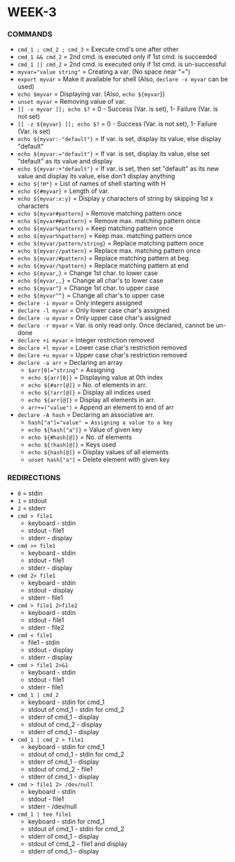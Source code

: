 # WEEK-3

### COMMANDS

- `cmd_1 ; cmd_2 ; cmd_3` = Execute cmd's one after other
- `cmd_1 && cmd_2` = 2nd cmd. is executed only if 1st cmd. is succeeded
- `cmd_1 || cmd_2` = 2nd cmd. is executed only if 1st cmd. is un-successful
- `myvar="value string"` = Creating a var. (No space near "=")
- `export myvar` = Make it available for shell (Also, `declare -x myvar` can be used)
- `echo $myvar` = Displaying var. (Also, `echo ${myvar`})
- `unset myvar` = Removing value of var.
- `[[ -v myvar ]]; echo $?` = 0 - Success (Var. is set), 1- Failure (Var. is not set)
- `[[ -z ${myvar} ]]; echo $?` = 0 - Success (Var. is not set), 1- Failure (Var. is set)
- `echo ${myvar:-"default"}` = If var. is set, display its value, else display "default"
- `echo ${myvar:="default"}` = If var. is set, display its value, else set "default" as its value and display
- `echo ${myvar:+"default"}` = If var. is set, then set "default" as its new value and display its value, else don't display anything
- `echo ${!H*}` = List of names of shell starting with H
- `echo ${#myvar}` = Length of var.
- `echo ${myvar:x:y}` = Display y characters of string by skipping 1st x characters
- `echo ${myvar#pattern}` = Remove matching pattern once
- `echo ${myvar##pattern}` = Remove max. matching pattern once
- `echo ${myvar%pattern}` = Keep matching pattern once
- `echo ${myvar%%pattern}` = Keep max. matching pattern once
- `echo ${myvar/pattern/string}` = Replace matching pattern once
- `echo ${myvar//pattern}` = Replace max. matching pattern once
- `echo ${myvar/#pattern}` = Replace matching pattern at beg.
- `echo ${myvar/%pattern}` = Replace matching pattern at end
- `echo ${myvar,}` = Change 1st char. to lower case
- `echo ${myvar,,}` = Change all char's to lower case
- `echo ${myvar^}` = Change 1st char. to upper case
- `echo ${myvar^^}` = Change all char's to upper case
- `declare -i myvar` = Only integers assigned
- `declare -l myvar` = Only lower case char's assigned
- `declare -u myvar` = Only upper case char's assigned
- `declare -r myvar` = Var. is only read only. Once declared, cannot be un-done
- `declare +i myvar` = Integer restriction removed
- `declare +l myvar` = Lower case char's restriction removed
- `declare +u myvar` = Upper case char's restriction removed
- `declare -a arr` = Declaring an array
	* `$arr[0]="string"` = Assigning
	* `echo ${arr[0]}` = Displaying value at 0th index
	* `echo ${#arr[@]}` = No. of elements in arr.
	* `echo ${!arr[@]}` = Display all indices used
	* `echo ${arr[@]}` = Display all elements in arr.
	* `arr+=("value")` = Append an element to end of arr
- `declare -A hash` = Declaring an associative arr.
	* `hash["a"]="value" = Assigning a value to a key`
	* `echo ${hash["a"]}` = Value of given key
	* `echo ${#hash[@]}` = No. of elements
	* `echo ${!hash[@]}` = Keys used
	* `echo ${hash[@]}` = Display values of all elements
	* `unset hash["a"]` = Delete element with given key



### REDIRECTIONS

- `0` = stdin
- `1` = stdout
- `2` = stderr
- `cmd > file1`
	* keyboard - stdin
	* stdout - file1
	* stderr - display
- `cmd >> file1`
	* keyboard - stdin
	* stdout - file1
	* stderr - display
- `cmd 2> file1`
	* keyboard - stdin
	* stdout - display
	* stderr - file1
- `cmd > file1 2>file2`
	* keyboard - stdin
	* stdout - file1
	* stderr - file2
- `cmd < file1`
	* file1 - stdin
	* stdout - display
	* stderr - display
- `cmd > file1 2>&1`
	* keyboard - stdin
	* stdout - file1
	* stderr - file1
- `cmd_1 | cmd_2`
	* keyboard - stdin for cmd_1
	* stdout of cmd_1 - stdin for cmd_2
	* stderr of cmd_1 - display
	* stdout of cmd_2 - display
	* stderr of cmd_1 - display
- `cmd_1 | cmd_2 > file1`
	* keyboard - stdin for cmd_1
	* stdout of cmd_1 - stdin for cmd_2
	* stderr of cmd_1 - display
	* stdout of cmd_2 - file1
	* stderr of cmd_1 - display
- `cmd > file1 2> /dev/null`
	* keyboard - stdin
	* stdout - file1
	* stderr - /dev/null
- `cmd_1 | tee file1`
	* keyboard - stdin for cmd_1
	* stdout of cmd_1 - stdin for cmd_2
	* stderr of cmd_1 - display
	* stdout of cmd_2 - file1 and display
	* stderr of cmd_1 - display